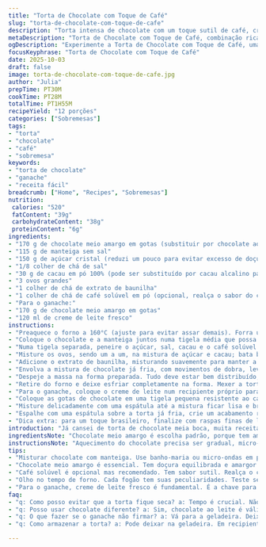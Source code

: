 ```yaml
---
title: "Torta de Chocolate com Toque de Café"
slug: "torta-de-chocolate-com-toque-de-cafe"
description: "Torta intensa de chocolate com um toque sutil de café, criando uma combinação profunda e rica. Massa densa, mas macia, textura meio cremosa no centro e bordas firmes. Coberta com ganache aveludado que firma na temperatura certa, brilho sutil, sabor equilibrado entre amargo, doce e um leve amargor do café. Receita traz tempos adaptados para evitar secura e ingredientes alterados para quem não tem cacau em pó. Seleção de ingredientes e técnicas refletem anos de testes, escolha de forma e temperatura para garantir cozimento uniforme. Serve bem em reuniões ou para um mimo especial, ótimo com vinho tinto encorpado ou café forte."
metaDescription: "Torta de Chocolate com Toque de Café, combinação rica e intensa. Sabor equilibrado para encantar seu paladar em qualquer ocasião."
ogDescription: "Experimente a Torta de Chocolate com Toque de Café, uma sobremesa rica e saborosa, perfeita para suas reuniões ou um mimo especial."
focusKeyphrase: "Torta de Chocolate com Toque de Café"
date: 2025-10-03
draft: false
image: torta-de-chocolate-com-toque-de-cafe.jpg
author: "Julia"
prepTime: PT30M
cookTime: PT28M
totalTime: PT1H55M
recipeYield: "12 porções"
categories: ["Sobremesas"]
tags:
- "torta"
- "chocolate"
- "café"
- "sobremesa"
keywords:
- "torta de chocolate"
- "ganache"
- "receita fácil"
breadcrumb: ["Home", "Recipes", "Sobremesas"]
nutrition: 
 calories: "520"
 fatContent: "39g"
 carbohydrateContent: "38g"
 proteinContent: "6g"
ingredients:
- "170 g de chocolate meio amargo em gotas (substituir por chocolate ao leite se preferir mais doce)"
- "115 g de manteiga sem sal"
- "150 g de açúcar cristal (reduzi um pouco para evitar excesso de doçura)"
- "1/8 colher de chá de sal"
- "30 g de cacau em pó 100% (pode ser substituído por cacau alcalino para sabor menos ácido)"
- "3 ovos grandes"
- "1 colher de chá de extrato de baunilha"
- "1 colher de chá de café solúvel em pó (opcional, realça o sabor do chocolate)"
- "Para o ganache:"
- "170 g de chocolate meio amargo em gotas"
- "120 ml de creme de leite fresco"
instructions:
- "Preaquece o forno a 160°C (ajuste para evitar assar demais). Forra uma forma de aro removível de 23 cm com um círculo de papel manteiga. Não economize no spray antiaderente, isso facilita depois na hora de tirar a torta."
- "Coloque o chocolate e a manteiga juntos numa tigela média que possa ir ao micro-ondas. Use potência alta, mas em intervalos de 25 segundos; mexa após cada para evitar que o chocolate queime ou endureça. Além do micro-ondas, panela de banho-maria é meu método favorito para controlar a temperatura – sempre mexa, chocolate superaquecido vira uma bola estranha. Depois, deixe esfriar; se estiver muito quente pode cozinhar os ovos na massa."
- "Numa tigela separada, peneire o açúcar, sal, cacau e o café solúvel. Peneirar ajuda a evitar grumos e deixa o sabor mais solto na massa."
- "Misture os ovos, sendo um a um, na mistura de açúcar e cacau; bata bem com batedor manual, velocidade baixa, só até incorporar. Bater demais cria bolhas e pode deixar a textura arenosa; essa massa é densa, pede delicadeza."
- "Adicione o extrato de baunilha, misturando suavemente para manter a aeração correta."
- "Envolva a mistura de chocolate já fria, com movimentos de dobra, levando cuidado para não perder volume. Essa etapa define a textura final. Se estiver quente, ovos podem talhar, e textura fica quebradiça."
- "Despeje a massa na forma preparada. Tudo deve estar bem distribuído, para que a torta asse por igual e não fique com bordas secas. No forno, leve por 28 a 33 minutos (muda conforme seu forno, fique de olho). Sabe que está pronta quando as bordas estiverem firmes, levante a forma e o centro ainda treme quando balança – proteção para não assar demais."
- "Retire do forno e deixe esfriar completamente na forma. Mexer a torta ainda quente pode quebrar a textura delicada e criar rachaduras na cobertura depois."
- "Para o ganache, coloque o creme de leite num recipiente próprio para micro-ondas. Aqueça por cerca de 1 minuto e 10 segundos até começar a ferver. Não deixe passar muito para evitar que o creme crie uma película."
- "Coloque as gotas de chocolate em uma tigela pequena resistente ao calor. Despeje o creme quente sobre o chocolate e deixe descansar por 3 minutos, para que amoleça bem. Essa pausa é fundamental para obter ganache brilhante e uniforme."
- "Misture delicadamente com uma espátula até a mistura ficar lisa e brilhante. Se necessário, leve ao micro-ondas por 10 segundos e mexa para ajustar a textura sem passar do ponto."
- "Espalhe com uma espátula sobre a torta já fria, crie um acabamento rústico ou liso conforme seu gosto. Se o ganache ficar muito líquido, reserve na geladeira alguns minutos para firmar antes de servir. Corte com faca quente para fatias limpas."
- "Dica extra: para um toque brasileiro, finalize com raspas finas de laranja sobre o ganache – o cítrico corta a densidade e traz frescor. Ou polvilhe uma pitada de pimenta do reino moída na hora, para um leve contraste picante."
introduction: "Já cansei de torta de chocolate meia boca, muita receita exagera na farinha ou deixa o bolo seco. Fui atrás de uma massa que fosse ao mesmo tempo intensa e macia, que não parecesse um bolo comum ou um pudim mole demais. Com toques que aprendi na cozinha e truques que só a experiência traz, esse preparo traz equilíbrio entre textura e sabor – chocolate no ponto, doce controlado, aroma de café discreto que desperta o paladar. Ganache feito no ponto certo: nem pesado, nem aguado, um convite para relembrar sobremesas tradicionais, mas com modernidade na execução. É pra sair do comum, sem complicar."
ingredientsNote: "Chocolate meio amargo é escolha padrão, porque tem amargor e doçura na medida; chocolate ao leite pode substituir para os menos acostumados. Cacau em pó 100% garante sabor profundo, mas pode deixar ligeira acidez – quem preferir algo mais suave pode usar cacau alcalino (dutch). O café solúvel não invade; é sutil e ajuda a intensificar o chocolate, um segredo que vale tentar. Açúcar coração da receita, nem muito nem pouco – balancei para evitar a sensação enjoativa que já vivenciei em outras góndolas. Para a manteiga uso sempre sem sal; facilita o controle de salinidade e permite ajustes com o sal da receita. Creme de leite fresco é indispensável para o ganache, dá corpo e brilho, substitutos como creme de leite de caixinha funcionam, mas textura perde qualidade."
instructionsNote: "Aquecimento do chocolate precisa ser gradual, micro-ondas direto vira desastre: chocolate endurece ou queima rápido, e manteiga separa. Mexer depois de cada intervalo é essencial para homogeneizar e evitar ponto de queima. Misturar ovos lentamente, um a um, evita que cozinhem com o calor do chocolate, principalmente se estiver quente. É nessa hora que a receita quebra se for apressada. A massa antes de ir ao forno deve estar brilhante e aveludada, sinal de que emulsão está boa. O tempo no forno varia conforme sua relação com seu equipamento, olho no sacrifício: borda dura, centro ainda tenso é sinal verde. Ganache, regra simples – creme quente, chocolate parado. Sem pressa. Depois mistura firme com espátula. Para um corte firme, ganache precisa firmar gelada, mas não dura demais para não perder cremosidade. Acompanhamento perfeito? Café forte preto ou um vinho do porto brasileiro para comparação."
tips:
- "Misturar chocolate com manteiga. Use banho-maria ou micro-ondas em potência baixa. Achou grumos em chocolate queimado? Mexa sempre para evitar. Tempo certo é crucial. Deixe esfriar antes de adicionar ovos."
- "Chocolate meio amargo é essencial. Tem doçura equilibrada e amargor. Pode usar chocolate ao leite se preferência é por doce. Para cacau, 100% é a melhor opção, mas alcalino tira acidez. Ajustar conforme gosto."
- "Café solúvel é opcional mas recomendado. Tem sabor sutil. Realça o chocolate, mas sem invadir. Um truque pessoal, minha massa se tornou favorita a partir desse detalhe. Experimente e perceba a diferença."
- "Olho no tempo de forno. Cada fogão tem suas peculiaridades. Teste sempre. Borda firme, centro treme levemente é sinal. Se passar do ponto, massa seca. E ninguém quer isso."
- "Para o ganache, creme de leite fresco é fundamental. É a chave para brilho e cremosidade. Não use de caixinha se puder. Aquecer até começar a ferver, derramar no chocolate e esperar. Essas etapas fazem a mágica."
faq:
- "q: Como posso evitar que a torta fique seca? a: Tempo é crucial. Não deixe no forno por muito tempo. Teste com palito. Se sair sujo mas firme, está OK."
- "q: Posso usar chocolate diferente? a: Sim, chocolate ao leite é válido. Mas a torta vai ficar mais doce. Prefira um meio amargo para resultado melhor."
- "q: O que fazer se o ganache não firmar? a: Vá para a geladeira. Deixe alguns minutos. Além disso, verifique se usou creme fresco. É essencial."
- "q: Como armazenar a torta? a: Pode deixar na geladeira. Em recipiente fechado. Mas não por mais de 3 dias. Isso é resultado mediano, melhor ao natural."

---
```

